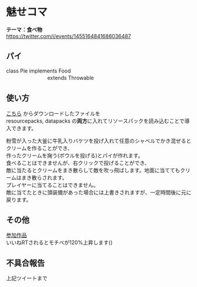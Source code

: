 
# 魅せコマ

**テーマ：食べ物**  
https://twitter.com/i/events/1455164841686036487  

## パイ

class Pie implements Food  
　　　　　　　　extends Throwable

## 使い方

[こちら](https://github.com/crafter1415/Useless_repos/raw/main/food/PI-1.0.zip) からダウンロードしたファイルを  
resourcepacks, datapacks の**両方**に入れてリソースパックを読み込むことで導入できます。  

粉雪が入った大釜に牛乳入りバケツを投げ入れて任意のシャベルでかき混ぜるとクリームを作ることができ、  
作ったクリームを掬う(ボウルを投げる)とパイが作れます。  
食べることはできませんが、右クリックで投げることができ、  
敵に当たるとクリームをまき散らして敵を吹っ飛ばします。地面に当ててもクリームはまき散らされます。  
プレイヤーに当てることはできません。  
敵に当てたときに頭装備があった場合には上書きされますが、一定時間後に元に戻ります。  

## その他

[参加作品](https://twitter.com/crafter1415/status/1454750645383168003)  
いいねRTされるとモチベが120%上昇します()  

## 不具合報告

上記ツイートまで
